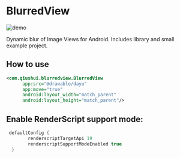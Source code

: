 # BlurredView

![demo][1]


Dynamic blur of Image Views for Android. 
Includes library and small example project.

## How to use 

```XML
<com.qiushui.blurredview.BlurredView
      app:src="@drawable/dayu"
      app:move="true"
      android:layout_width="match_parent"
      android:layout_height="match_parent"/>
```

## Enable RenderScript support mode:

```Groovy
 defaultConfig {
        renderscriptTargetApi 19
        renderscriptSupportModeEnabled true
  }
```


[1]: https://github.com/wl9739/BlurredView/blob/master/Gif/demo.gif
